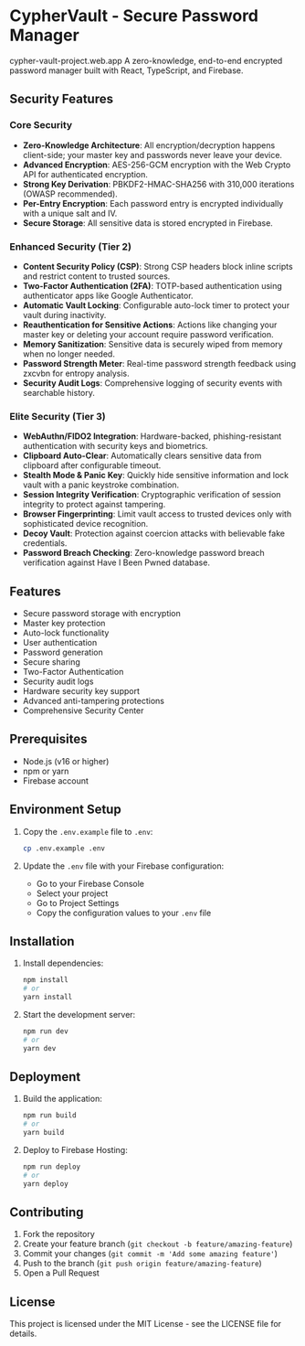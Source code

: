 # CypherVault - Secure Password Manager
cypher-vault-project.web.app
A zero-knowledge, end-to-end encrypted password manager built with React, TypeScript, and Firebase.

## Security Features

### Core Security

- **Zero-Knowledge Architecture**: All encryption/decryption happens client-side; your master key and passwords never leave your device.
- **Advanced Encryption**: AES-256-GCM encryption with the Web Crypto API for authenticated encryption.
- **Strong Key Derivation**: PBKDF2-HMAC-SHA256 with 310,000 iterations (OWASP recommended).
- **Per-Entry Encryption**: Each password entry is encrypted individually with a unique salt and IV.
- **Secure Storage**: All sensitive data is stored encrypted in Firebase.

### Enhanced Security (Tier 2)

- **Content Security Policy (CSP)**: Strong CSP headers block inline scripts and restrict content to trusted sources.
- **Two-Factor Authentication (2FA)**: TOTP-based authentication using authenticator apps like Google Authenticator.
- **Automatic Vault Locking**: Configurable auto-lock timer to protect your vault during inactivity.
- **Reauthentication for Sensitive Actions**: Actions like changing your master key or deleting your account require password verification.
- **Memory Sanitization**: Sensitive data is securely wiped from memory when no longer needed.
- **Password Strength Meter**: Real-time password strength feedback using zxcvbn for entropy analysis.
- **Security Audit Logs**: Comprehensive logging of security events with searchable history.

### Elite Security (Tier 3)

- **WebAuthn/FIDO2 Integration**: Hardware-backed, phishing-resistant authentication with security keys and biometrics.
- **Clipboard Auto-Clear**: Automatically clears sensitive data from clipboard after configurable timeout.
- **Stealth Mode & Panic Key**: Quickly hide sensitive information and lock vault with a panic keystroke combination.
- **Session Integrity Verification**: Cryptographic verification of session integrity to protect against tampering.
- **Browser Fingerprinting**: Limit vault access to trusted devices only with sophisticated device recognition.
- **Decoy Vault**: Protection against coercion attacks with believable fake credentials.
- **Password Breach Checking**: Zero-knowledge password breach verification against Have I Been Pwned database.

## Features

- Secure password storage with encryption
- Master key protection
- Auto-lock functionality
- User authentication
- Password generation
- Secure sharing
- Two-Factor Authentication
- Security audit logs
- Hardware security key support
- Advanced anti-tampering protections
- Comprehensive Security Center

## Prerequisites

- Node.js (v16 or higher)
- npm or yarn
- Firebase account

## Environment Setup

1. Copy the `.env.example` file to `.env`:
   ```bash
   cp .env.example .env
   ```

2. Update the `.env` file with your Firebase configuration:
   - Go to your Firebase Console
   - Select your project
   - Go to Project Settings
   - Copy the configuration values to your `.env` file

## Installation

1. Install dependencies:
   ```bash
   npm install
   # or
   yarn install
   ```

2. Start the development server:
   ```bash
   npm run dev
   # or
   yarn dev
   ```

## Deployment

1. Build the application:
   ```bash
   npm run build
   # or
   yarn build
   ```

2. Deploy to Firebase Hosting:
   ```bash
   npm run deploy
   # or
   yarn deploy
   ```

## Contributing

1. Fork the repository
2. Create your feature branch (`git checkout -b feature/amazing-feature`)
3. Commit your changes (`git commit -m 'Add some amazing feature'`)
4. Push to the branch (`git push origin feature/amazing-feature`)
5. Open a Pull Request

## License

This project is licensed under the MIT License - see the LICENSE file for details.
